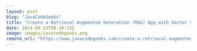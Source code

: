 ```yaml
---
layout: post
blog: "JavaCodeGeeks"
title: "Create a Retrieval-Augmented Generation (RAG) App with Vector Stores and Spring AI"
date: 2024-09-23T08:30:13Z
image: images/javacodegeeks.png
remote_url: "https://www.javacodegeeks.com/create-a-retrieval-augmented-generation-rag-app-with-vector-stores-and-spring-ai.html"
---
```

